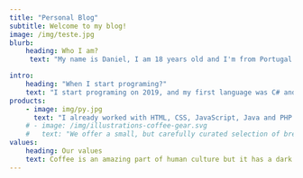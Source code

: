 ```yaml
---
title: "Personal Blog"
subtitle: Welcome to my blog!
image: /img/teste.jpg
blurb:
    heading: Who I am?
     text: "My name is Daniel, I am 18 years old and I'm from Portugal. I love programming and learn new languages. On my freetimes I like to play videogames and go to the beach."

intro:
    heading: "When I start programing?"
    text: "I start programing on 2019, and my first language was C# and it gave me a great desire to learn new languages ​​and deepen my knowledge."
products:
    - image: img/py.jpg
      text: "I already worked with HTML, CSS, JavaScript, Java and PHP. At the moment I'm learning Python and Netlify."
    # - image: /img/illustrations-coffee-gear.svg
    #   text: "We offer a small, but carefully curated selection of brewing gear and tools for every taste and experience level. No matter if you roast your own beans or just bought your first french press, you’ll find a gadget to fall in love with in our shop."
values:
    heading: Our values
    text: Coffee is an amazing part of human culture but it has a dark side too – one of colonialism and mindless abuse of natural resources and human lives. We want to turn this around and return the coffee trade to the drink’s exhilarating, empowering and unifying nature.
---
```



